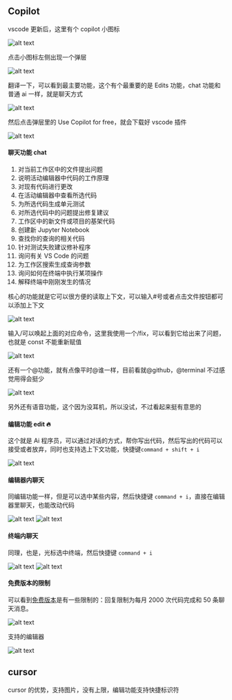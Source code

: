 ## Copilot

vscode 更新后，这里有个 copilot 小图标

![alt text](image-25.png)

点击小图标左侧出现一个弹层

![alt text](image-27.png)

翻译一下，可以看到最主要功能，这个有个最重要的是 Edits 功能，chat 功能和普通 ai 一样，就是聊天方式

![alt text](image-26.png)

然后点击弹层里的 Use Copilot for free，就会下载好 vscode 插件

![alt text](image-28.png)

#### 聊天功能 chat

1. 对当前工作区中的文件提出问题
2. 说明活动编辑器中代码的工作原理
3. 对现有代码进行更改
4. 在活动编辑器中查看所选代码
5. 为所选代码生成单元测试
6. 对所选代码中的问题提出修复建议
7. 工作区中的新文件或项目的基架代码
8. 创建新 Jupyter Notebook
9. 查找你的查询的相关代码
10. 针对测试失败建议修补程序
11. 询问有关 VS Code 的问题
12. 为工作区搜索生成查询参数
13. 询问如何在终端中执行某项操作
14. 解释终端中刚刚发生的情况

核心的功能就是它可以很方便的读取上下文，可以输入#号或者点击文件按钮都可以添加上下文

![alt text](image-29.png)

输入/可以唤起上面的对应命令，这里我使用一个/fix，可以看到它给出来了问题，也就是 const 不能重新赋值

![alt text](image-30.png)

还有一个@功能，就有点像平时@谁一样，目前看就@github，@terminal 不过感觉用得会挺少

![alt text](image-31.png)

另外还有语音功能，这个因为没耳机，所以没试，不过看起来挺有意思的

#### 编辑功能 edit 🔥

这个就是 Ai 程序员，可以通过对话的方式，帮你写出代码，然后写出的代码可以接受或者放弃，同时也支持选上下文功能，快捷键`command + shift + i`

![alt text](image-32.png)

#### 编辑器内聊天

同编辑功能一样，但是可以选中某些内容，然后快捷键 `command + i`，直接在编辑器里聊天，也能改动代码

![alt text](image-33.png)
![alt text](image-34.png)

#### 终端内聊天

同理，也是，光标选中终端，然后快捷键 `command + i`

![alt text](image-37.png)
![alt text](image-38.png)

#### 免费版本的限制

可以看到[免费版本](https://github.com/features/copilot/plans?cft=copilot_li.features_copilot)是有一些限制的：回复限制为每月 2000 次代码完成和 50 条聊天消息。

![alt text](image-35.png)

支持的编辑器

![alt text](image-36.png)

## cursor

cursor 的优势，支持图片，没有上限，编辑功能支持快捷标识符
